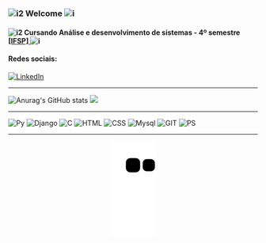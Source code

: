 ### ![i2](https://icongr.am/feather/code.svg?size=18&color=9d4edd) Welcome ![i](https://icongr.am/entypo/code.svg?size=20&color=9d4edd)

#### ![i2](https://icongr.am/feather/code.svg?size=18&color=9d4edd) Cursando Análise e desenvolvimento de sistemas - 4º semestre [[IFSP] ](https://bra.ifsp.edu.br/) ![i](https://icongr.am/entypo/code.svg?size=20&color=9d4edd)

 
#### Redes sociais:
[![LinkedIn](https://icongr.am/devicon/linkedin-plain-wordmark.svg?size=103&color=c77dff)](https://www.linkedin.com/in/amanda-luiza-b76b04221/)
________________
![Anurag's GitHub stats](https://github-readme-stats.vercel.app/api?username=amandaluizay&show_icons=true&theme=synthwave) 
<img height="150em" src="https://c.tenor.com/P5DB2iGAecsAAAAj/peach-cat.gif"/>


________________
 ![Py](https://icongr.am/devicon/python-plain.svg?size=50&color=230d49)
 ![Django](https://icongr.am/devicon/django-plain.svg?size=50&color=240046)
 ![C](https://icongr.am/devicon/c-plain.svg?size=50&color=3c096c)
 ![HTML](https://icongr.am/devicon/html5-plain.svg?size=50&color=7b2cbf) 
 ![CSS](https://icongr.am/devicon/css3-plain.svg?size=50&color=c77dff) 
 ![Mysql](https://icongr.am/devicon/mysql-plain-wordmark.svg?size=70&color=9d4edd)
   ![GIT](https://icongr.am/devicon/git-plain.svg?size=50&color=e0aaff)
   ![PS](	https://icongr.am/devicon/photoshop-plain.svg?size=50&color=b8c0ff)
   _____________
  
<div align="center">

  ![Snake animation](https://github.com/amandaluizay/amandaluizay/blob/output/github-contribution-grid-snake.svg)

</div>
